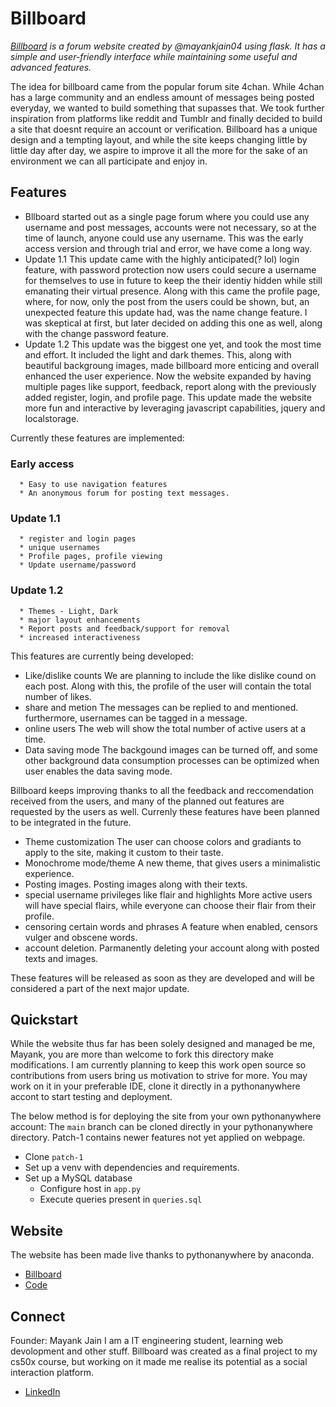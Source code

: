 # Billboard

*[Billboard](https://billboard.pythonanywhere.com) is a forum website created by @mayankjain04 using flask. It has a simple and user-friendly interface while maintaining some useful and advanced features.*

   The idea for billboard came from the popular forum site 4chan. While 4chan has a large community and an endless amount of messages being posted everyday, we wanted to build something that supasses that. We took further inspiration from platforms like reddit and Tumblr and finally decided to build a site that doesnt require an account or verification. 
   Billboard has a unique design and a tempting layout, and while the site keeps changing little by little day after day, we aspire to improve it all the more for the sake of an environment we can all participate and enjoy in. 

## Features
   * Bllboard started out as a single page forum where you could use any username and post messages, accounts were not necessary, so at the time of launch, anyone could use any username. This was the early access version and through trial and error, we have come a long way.
   * Update 1.1
       This update came with the highly anticipated(? lol) login feature, with password protection now users could secure a username for themselves to use in future to keep the their identiy hidden while still emanating their virtual presence. Along with this came the profile page, where, for now, only the post from the users could be shown, but, an unexpected feature this update had, was the name change feature. I was skeptical at first, but later decided on adding this one as well, along with the change password feature.
   * Update 1.2
      This update was the biggest one yet, and took the most time and effort. It included the light and dark themes. This, along with beautiful backgroung images, made billboard more enticing and overall enhanced the user experience. Now the website expanded by having multiple pages like support, feedback, report along with the previously added register, login, and profile page. This update made the website more fun and interactive by leveraging javascript capabilities, jquery and localstorage.

Currently these features are implemented:

   ### Early access
      * Easy to use navigation features
      * An anonymous forum for posting text messages.
   ### Update 1.1
      * register and login pages
      * unique usernames
      * Profile pages, profile viewing
      * Update username/password
   ### Update 1.2
      * Themes - Light, Dark
      * major layout enhancements
      * Report posts and feedback/support for removal
      * increased interactiveness

This features are currently being developed:
* Like/dislike counts
   We are planning to include the like dislike cound on each post. Along with this, the profile of the user will contain the total number of likes.
* share and metion
   The messages can be replied to and mentioned. furthermore, usernames can be tagged in a message.
* online users
   The web will show the total number of active users at a time. 
* Data saving mode
   The backgound images can be turned off, and some other background data consumption processes can be optimized when user enables the data saving mode.

Billboard keeps improving thanks to all the feedback and reccomendation received from the users, and many of the planned out features are requested by the users as well. Currenly these features have been planned to be integrated in the future.
* Theme customization
   The user can choose colors and gradiants to apply to the site, making it custom to their taste.
* Monochrome mode/theme
   A new theme, that gives users a minimalistic experience.
* Posting images.
   Posting images along with their texts.
* special username privileges like flair and highlights
   More active users will have special flairs, while everyone can choose their flair from their profile.
* censoring certain words and phrases
   A feature when enabled, censors vulger and obscene words.
* account deletion.
   Parmanently deleting your account along with posted texts and images.

These features will be released as soon as they are developed and will be considered a part of the next major update. 

## Quickstart
While the website thus far has been solely designed and managed be me, Mayank, you are more than welcome to fork this directory make modifications. I am currently planning to keep this work open source so contributions from users bring us motivation to strive for more.
You may work on it in your preferable IDE, clone it directly in a pythonanywhere accont to start testing and deployment.

The below method is for deploying the site from your own pythonanywhere account:
The `main` branch can be cloned directly in your pythonanywhere directory. Patch-1 contains newer features not yet applied on webpage.
* Clone `patch-1`
* Set up a venv with dependencies and requirements.
* Set up a MySQL database
   * Configure host in `app.py`
   * Execute queries present in `queries.sql`

## Website
The website has been made live thanks to pythonanywhere by anaconda.
* [Billboard](https://billboard.pythonanywhere.com)
* [Code](https://github.com/mayankjain04/billboard)

## Connect
Founder: Mayank Jain
   I am a IT engineering student, learning web devolopment and other stuff. Billboard was created as a final project to my cs50x course, but working on it made me realise its potential as a social interaction platform.
   * [LinkedIn](https://www.linkedin.com/in/mayank-jain-395bb3295?utm_source=share&utm_campaign=share_via&utm_content=profile&utm_medium=android_app)

 